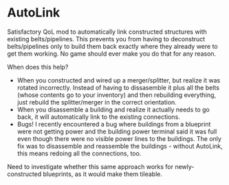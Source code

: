 # AutoLink
Satisfactory QoL mod to automatically link constructed structures with existing belts/pipelines.  This prevents you from having to deconstruct belts/pipelines only to build them back exactly where they already were to get them working.  No game should ever make you do that for any reason.

When does this help?

* When you constructed and wired up a merger/splitter, but realize it was rotated incorrectly.  Instead of having to dissasemble it plus all the belts (whose contents go to your inventory) and then rebuilding everything, just rebuild the splitter/merger in the correct orientation.
* When you disassemble a building and realize it actually needs to go back, it will automatically link to the existing connections.
* Bugs! I recently encountered a bug where buildings from a blueprint were not getting power and the building power terminal said it was full even though there were no visible power lines to the buildings.  The only fix was to disassemble and reassemble the buildings - without AutoLink, this means redoing all the connections, too.

Need to investigate whether this same approach works for newly-constructed blueprints, as it would make them tileable.